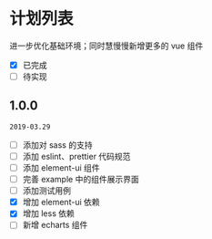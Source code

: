 # 计划列表

进一步优化基础环境；同时慧慢慢新增更多的 vue 组件

- [x] 已完成
- [ ] 待实现

## 1.0.0

`2019-03.29`

- [ ] 添加对 sass 的支持
- [ ] 添加 eslint、prettier 代码规范
- [ ] 添加 element-ui 组件
- [ ] 完善 example 中的组件展示界面
- [ ] 添加测试用例
- [x] 增加 element-ui 依赖
- [x] 增加 less 依赖
- [ ] 新增 echarts 组件
